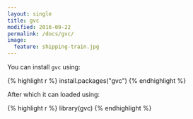 ```yaml
---
layout: single
title: gvc
modified: 2016-09-22
permalink: /docs/gvc/
image:
  feature: shipping-train.jpg
---
```


You can install `gvc` using:

{% highlight r %}
install.packages("gvc")
{% endhighlight %}

After which it can loaded using:

{% highlight r %}
library(gvc)
{% endhighlight %}
